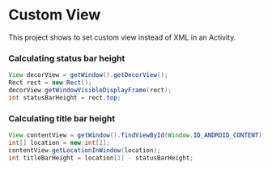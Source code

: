 # Custom View

This project shows to set custom view instead of XML in an Activity.

### Calculating status bar height
```java
View decorView = getWindow().getDecorView();
Rect rect = new Rect();
decorView.getWindowVisibleDisplayFrame(rect);
int statusBarHeight = rect.top;
```

### Calculating title bar height
```java
View contentView = getWindow().findViewById(Window.ID_ANDROID_CONTENT);
int[] location = new int[2];
contentView.getLocationInWindow(location);
int titleBarHeight = location[1] - statusBarHeight;
```
